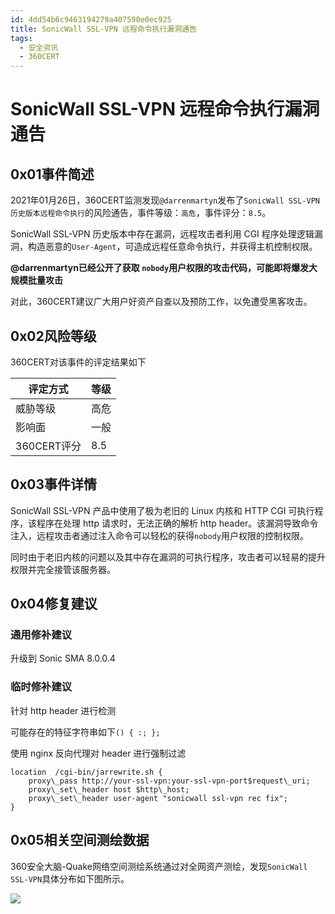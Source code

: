 ```yaml
---
id: 4dd54b6c9463194279a407590e0ec925
title: SonicWall SSL-VPN 远程命令执行漏洞通告
tags: 
  - 安全资讯
  - 360CERT
---
```


# SonicWall SSL-VPN 远程命令执行漏洞通告

0x01事件简述
--------


2021年01月26日，360CERT监测发现`@darrenmartyn`发布了`SonicWall SSL-VPN历史版本远程命令执行`的风险通告，事件等级：`高危`，事件评分：`8.5`。

SonicWall SSL-VPN 历史版本中存在漏洞，远程攻击者利用 CGI 程序处理逻辑漏洞，构造恶意的`User-Agent`，可造成远程任意命令执行，并获得主机控制权限。

**@darrenmartyn已经公开了获取 `nobody`用户权限的攻击代码，可能即将爆发大规模批量攻击**

对此，360CERT建议广大用户好资产自查以及预防工作，以免遭受黑客攻击。

0x02风险等级
--------

360CERT对该事件的评定结果如下



| 评定方式 | 等级 |
| --- | --- |
| 威胁等级 | 高危 |
| 影响面 | 一般 |
| 360CERT评分 | 8.5 |

0x03事件详情
--------

SonicWall SSL-VPN 产品中使用了极为老旧的 Linux 内核和 HTTP CGI 可执行程序，该程序在处理 http 请求时，无法正确的解析 http header。该漏洞导致命令注入，远程攻击者通过注入命令可以轻松的获得`nobody`用户权限的控制权限。

同时由于老旧内核的问题以及其中存在漏洞的可执行程序，攻击者可以轻易的提升权限并完全接管该服务器。

0x04修复建议
--------

### 通用修补建议

升级到 Sonic SMA 8.0.0.4

### 临时修补建议

针对 http header 进行检测

可能存在的特征字符串如下`() { :; };`

使用 nginx 反向代理对 header 进行强制过滤


```
location  /cgi-bin/jarrewrite.sh {
    proxy\_pass http://your-ssl-vpn:your-ssl-vpn-port$request\_uri;
    proxy\_set\_header host $http\_host;
    proxy\_set\_header user-agent "sonicwall ssl-vpn rec fix";
}

```
0x05相关空间测绘数据
------------

360安全大脑-Quake网络空间测绘系统通过对全网资产测绘，发现`SonicWall SSL-VPN`具体分布如下图所示。

![](https://p403.ssl.qhimgs4.com/t01fa47e80023635e43.png)
